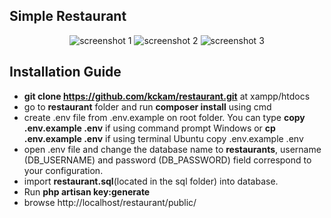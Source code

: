 ## Simple Restaurant

<p align="center">
<img src="https://i.imgur.com/BG9ATSp.png" alt="screenshot 1">
<img src="https://i.imgur.com/5w8Ys2B.png" alt="screenshot 2">
<img src="https://i.imgur.com/aMisrJ3.png" alt="screenshot 3">
</p>

## Installation Guide

- **git clone https://github.com/kckam/restaurant.git** at xampp/htdocs
- go to **restaurant** folder and run **composer install** using cmd
- create .env file from .env.example on root folder. You can type **copy .env.example .env** if using command prompt Windows or **cp .env.example .env** if using terminal Ubuntu
copy .env.example .env
- open .env file and change the database name to **restaurants**, username (DB_USERNAME) and password (DB_PASSWORD) field correspond to your configuration. 
- import **restaurant.sql**(located in the sql folder) into database.
- Run **php artisan key:generate**
- browse http://localhost/restaurant/public/


